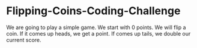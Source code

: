 # Flipping-Coins-Coding-Challenge
We are going to play a simple game. We start with 0 points.  We will flip a coin. If it comes up heads, we get a point.  If comes up tails, we double our current score.
